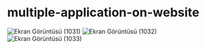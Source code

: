 # multiple-application-on-website
![Ekran Görüntüsü (1031)](https://github.com/Hakanlsk/multiple-application-on-website/assets/123507532/c99ac69e-4d0b-412f-905d-c8fd3365c1ba)
![Ekran Görüntüsü (1032)](https://github.com/Hakanlsk/multiple-application-on-website/assets/123507532/503ffef7-74d3-4e36-b769-33d9342cb97b)
![Ekran Görüntüsü (1033)](https://github.com/Hakanlsk/multiple-application-on-website/assets/123507532/f2bd3e34-77dd-4d6f-b8d1-e19e8e4b3403)
